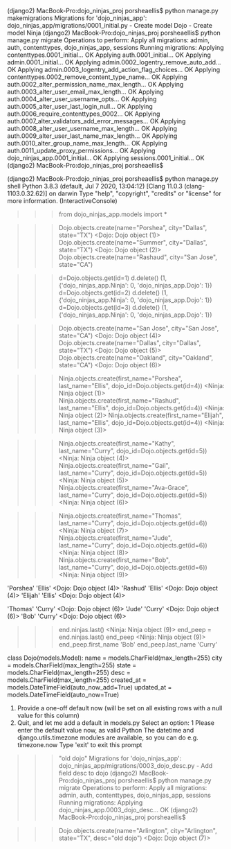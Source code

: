 <!-- Create and run the migration files to create the tables in your database -->

(django2) MacBook-Pro:dojo_ninjas_proj porsheaellis$ python manage.py makemigrations
Migrations for 'dojo_ninjas_app':
  dojo_ninjas_app/migrations/0001_initial.py
    - Create model Dojo
    - Create model Ninja
(django2) MacBook-Pro:dojo_ninjas_proj porsheaellis$ python manage.py migrate
Operations to perform:
  Apply all migrations: admin, auth, contenttypes, dojo_ninjas_app, sessions
Running migrations:
  Applying contenttypes.0001_initial... OK
  Applying auth.0001_initial... OK
  Applying admin.0001_initial... OK
  Applying admin.0002_logentry_remove_auto_add... OK
  Applying admin.0003_logentry_add_action_flag_choices... OK
  Applying contenttypes.0002_remove_content_type_name... OK
  Applying auth.0002_alter_permission_name_max_length... OK
  Applying auth.0003_alter_user_email_max_length... OK
  Applying auth.0004_alter_user_username_opts... OK
  Applying auth.0005_alter_user_last_login_null... OK
  Applying auth.0006_require_contenttypes_0002... OK
  Applying auth.0007_alter_validators_add_error_messages... OK
  Applying auth.0008_alter_user_username_max_length... OK
  Applying auth.0009_alter_user_last_name_max_length... OK
  Applying auth.0010_alter_group_name_max_length... OK
  Applying auth.0011_update_proxy_permissions... OK
  Applying dojo_ninjas_app.0001_initial... OK
  Applying sessions.0001_initial... OK
(django2) MacBook-Pro:dojo_ninjas_proj porsheaellis$ 

<!-- Run the shell and import your models -->

(django2) MacBook-Pro:dojo_ninjas_proj porsheaellis$ python manage.py shell
Python 3.8.3 (default, Jul  7 2020, 13:04:12) 
[Clang 11.0.3 (clang-1103.0.32.62)] on darwin
Type "help", "copyright", "credits" or "license" for more information.
(InteractiveConsole)
>>> from dojo_ninjas_app.models import *


<!-- Query: Create 3 new dojos   -->
>>> Dojo.objects.create(name="Porshea", city="Dallas", state="TX")
<Dojo: Dojo object (1)>
>>> Dojo.objects.create(name="Summer", city="Dallas", state="TX")
<Dojo: Dojo object (2)>
>>> Dojo.objects.create(name="Rashaud", city="San Jose", state="CA")

<!-- Query: Delete the 3 dojos you just created   -->
>>> d=Dojo.objects.get(id=1)
>>> d.delete()
(1, {'dojo_ninjas_app.Ninja': 0, 'dojo_ninjas_app.Dojo': 1})
>>> d=Dojo.objects.get(id=2)
>>> d.delete()
(1, {'dojo_ninjas_app.Ninja': 0, 'dojo_ninjas_app.Dojo': 1})
>>> d=Dojo.objects.get(id=3)
>>> d.delete()
(1, {'dojo_ninjas_app.Ninja': 0, 'dojo_ninjas_app.Dojo': 1})

<!-- Query: Create 3 more dojos   -->
>>> Dojo.objects.create(name="San Jose", city="San Jose", state="CA")
<Dojo: Dojo object (4)>
>>> Dojo.objects.create(name="Dallas", city="Dallas", state="TX")
<Dojo: Dojo object (5)>
>>> Dojo.objects.create(name="Oakland", city="Oakland", state="CA")
<Dojo: Dojo object (6)>

<!-- Query: Create 3 ninjas that belong to the first dojo   -->
>>> Ninja.objects.create(first_name="Porshea", last_name="Ellis", dojo_id=Dojo.objects.get(id=4))
<Ninja: Ninja object (1)>
>>> Ninja.objects.create(first_name="Rashud", last_name="Ellis", dojo_id=Dojo.objects.get(id=4))
<Ninja: Ninja object (2)>
>>> Ninja.objects.create(first_name="Elijah", last_name="Ellis", dojo_id=Dojo.objects.get(id=4))
<Ninja: Ninja object (3)>
>>> 
<!-- Query: Create 3 ninjas that belong to the second dojo   -->
>>> Ninja.objects.create(first_name="Kathy", last_name="Curry", dojo_id=Dojo.objects.get(id=5))
<Ninja: Ninja object (4)>
>>> Ninja.objects.create(first_name="Gail", last_name="Curry", dojo_id=Dojo.objects.get(id=5))
<Ninja: Ninja object (5)>
>>> Ninja.objects.create(first_name="Ava-Grace", last_name="Curry", dojo_id=Dojo.objects.get(id=5))
<Ninja: Ninja object (6)>
<!-- Query: Create 3 ninjas that belong to the third dojo   -->
>>> Ninja.objects.create(first_name="Thomas", last_name="Curry", dojo_id=Dojo.objects.get(id=6))
<Ninja: Ninja object (7)>
>>> Ninja.objects.create(first_name="Jude", last_name="Curry", dojo_id=Dojo.objects.get(id=6))
<Ninja: Ninja object (8)>
>>> Ninja.objects.create(first_name="Bob", last_name="Curry", dojo_id=Dojo.objects.get(id=6))
<Ninja: Ninja object (9)>
<!-- Query: Retrieve all the ninjas from the first dojo   -->
'Porshea'
'Ellis'
<Dojo: Dojo object (4)>
'Rashud'
'Ellis'
<Dojo: Dojo object (4)>
'Elijah'
'Ellis'
<Dojo: Dojo object (4)>
<!-- Query: Retrieve all the ninjas from the last dojo   -->
'Thomas'
'Curry'
<Dojo: Dojo object (6)>
'Jude'
'Curry'
<Dojo: Dojo object (6)>
'Bob'
'Curry'
<Dojo: Dojo object (6)>
>>> 
<!-- Query: Retrieve the last ninja's dojo   -->
>>> end.ninjas.last()
<Ninja: Ninja object (9)>
>>> end_peep = end.ninjas.last()
>>> end_peep
<Ninja: Ninja object (9)>
>>> end_peep.first_name
'Bob'
>>> end_peep.last_name
'Curry'
<!-- Add a new text field called "desc" to your Dojo class   -->
class Dojo(models.Model):
    name = models.CharField(max_length=255)
    city = models.CharField(max_length=255)
    state = models.CharField(max_length=255)
    desc = models.CharField(max_length=255)
    created_at = models.DateTimeField(auto_now_add=True)
    updated_at = models.DateTimeField(auto_now=True)

<!-- Create and run the migration files to update the table in your database. If needed, provide a default value of "old dojo"   -->
 1) Provide a one-off default now (will be set on all existing rows with a null value for this column)
 2) Quit, and let me add a default in models.py
Select an option: 1
Please enter the default value now, as valid Python
The datetime and django.utils.timezone modules are available, so you can do e.g. timezone.now
Type 'exit' to exit this prompt
>>> "old dojo"
Migrations for 'dojo_ninjas_app':
  dojo_ninjas_app/migrations/0003_dojo_desc.py
    - Add field desc to dojo
(django2) MacBook-Pro:dojo_ninjas_proj porsheaellis$ python manage.py migrate
Operations to perform:
  Apply all migrations: admin, auth, contenttypes, dojo_ninjas_app, sessions
Running migrations:
  Applying dojo_ninjas_app.0003_dojo_desc... OK
(django2) MacBook-Pro:dojo_ninjas_proj porsheaellis$ 


<!-- Query: Create a new dojo -->

>>> Dojo.objects.create(name="Arlington", city="Arlington", state="TX", desc="old dojo")
<Dojo: Dojo object (7)>